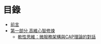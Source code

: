 # 目錄

* [前言](preface.md)
* [第一部分 高維心智修煉](./articles/part-01/README.md)
    * [軟性思維：微服務架構與CAP理論的對話](./articles/part-01/軟性思維：微服務架構與CAP理論的對話.md)






